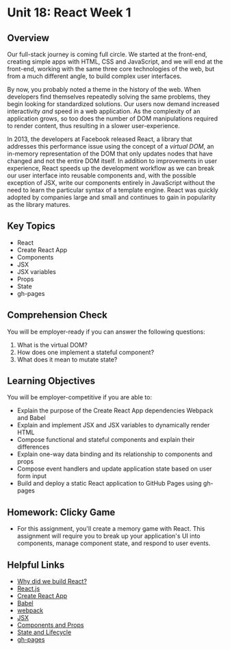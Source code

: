# Unit 18: React Week 1

## Overview

Our full-stack journey is coming full circle. We started at the front-end, creating simple apps with HTML, CSS and JavaScript, and we will end at the front-end, working with the same three core technologies of the web, but from a much different angle, to build complex user interfaces.

By now, you probably noted a theme in the history of the web. When developers find themselves repeatedly solving the same problems, they begin looking for standardized solutions. Our users now demand increased interactivity _and_ speed in a web application. As the complexity of an application grows, so too does the number of DOM manipulations required to render content, thus resulting in a slower user-experience.

In 2013, the developers at Facebook released React, a library that addresses this performance issue using the concept of a _virtual DOM_, an in-memory representation of the DOM that only updates nodes that have changed and not the entire DOM itself. In addition to improvements in user experience, React speeds up the development workflow as we can break our user interface into reusable components and, with the possible exception of JSX, write our components entirely in JavaScript without the need to learn the particular syntax of a template engine. React was quickly adopted by companies large and small and continues to gain in popularity as the library matures.

## Key Topics

- React
- Create React App
- Components
- JSX
- JSX variables
- Props
- State
- gh-pages

## Comprehension Check

You will be employer-ready if you can answer the following questions:

1. What is the virtual DOM?
2. How does one implement a stateful component?
3. What does it mean to mutate state?

## Learning Objectives

You will be employer-competitive if you are able to:

- Explain the purpose of the Create React App dependencies Webpack and Babel
- Explain and implement JSX and JSX variables to dynamically render HTML
- Compose functional and stateful components and explain their differences
- Explain one-way data binding and its relationship to components and props
- Compose event handlers and update application state based on user form input
- Build and deploy a static React application to GitHub Pages using gh-pages

## Homework: Clicky Game

- For this assignment, you'll create a memory game with React. This assignment will require you to break up your application's UI into components, manage component state, and respond to user events.

## Helpful Links

- [Why did we build React?](https://reactjs.org/blog/2013/06/05/why-react.html)
- [React.js](https://reactjs.org/)
- [Create React App](https://github.com/facebook/create-react-app)
- [Babel](https://babeljs.io/docs/en/)
- [webpack](https://webpack.js.org/)
- [JSX](https://reactjs.org/docs/introducing-jsx.html)
- [Components and Props](https://reactjs.org/docs/components-and-props.html#es6-classes)
- [State and Lifecycle](https://reactjs.org/docs/state-and-lifecycle.html)
- [gh-pages](https://www.npmjs.com/package/gh-pages)
